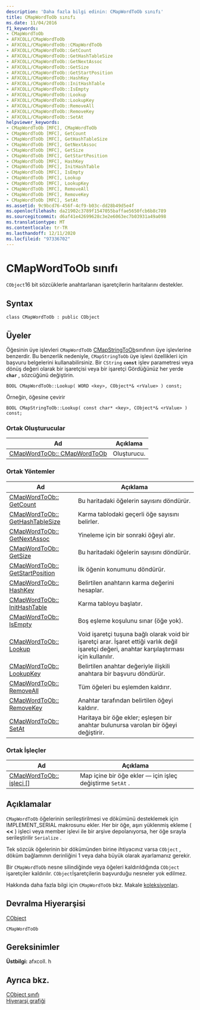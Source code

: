```yaml
---
description: 'Daha fazla bilgi edinin: CMapWordToOb sınıfı'
title: CMapWordToOb sınıfı
ms.date: 11/04/2016
f1_keywords:
- CMapWordToOb
- AFXCOLL/CMapWordToOb
- AFXCOLL/CMapWordToOb::CMapWordToOb
- AFXCOLL/CMapWordToOb::GetCount
- AFXCOLL/CMapWordToOb::GetHashTableSize
- AFXCOLL/CMapWordToOb::GetNextAssoc
- AFXCOLL/CMapWordToOb::GetSize
- AFXCOLL/CMapWordToOb::GetStartPosition
- AFXCOLL/CMapWordToOb::HashKey
- AFXCOLL/CMapWordToOb::InitHashTable
- AFXCOLL/CMapWordToOb::IsEmpty
- AFXCOLL/CMapWordToOb::Lookup
- AFXCOLL/CMapWordToOb::LookupKey
- AFXCOLL/CMapWordToOb::RemoveAll
- AFXCOLL/CMapWordToOb::RemoveKey
- AFXCOLL/CMapWordToOb::SetAt
helpviewer_keywords:
- CMapWordToOb [MFC], CMapWordToOb
- CMapWordToOb [MFC], GetCount
- CMapWordToOb [MFC], GetHashTableSize
- CMapWordToOb [MFC], GetNextAssoc
- CMapWordToOb [MFC], GetSize
- CMapWordToOb [MFC], GetStartPosition
- CMapWordToOb [MFC], HashKey
- CMapWordToOb [MFC], InitHashTable
- CMapWordToOb [MFC], IsEmpty
- CMapWordToOb [MFC], Lookup
- CMapWordToOb [MFC], LookupKey
- CMapWordToOb [MFC], RemoveAll
- CMapWordToOb [MFC], RemoveKey
- CMapWordToOb [MFC], SetAt
ms.assetid: 9c9bcd76-456f-4cf9-b03c-dd28b49d5e4f
ms.openlocfilehash: da21902c3789f1547055baffae5650fcb6b8c789
ms.sourcegitcommit: d6af41e42699628c3e2e6063ec7b03931a49a098
ms.translationtype: MT
ms.contentlocale: tr-TR
ms.lasthandoff: 12/11/2020
ms.locfileid: "97336702"
---
```

# <a name="cmapwordtoob-class"></a>CMapWordToOb sınıfı

`CObject`16 bit sözcüklerle anahtarlanan işaretçilerin haritalarını destekler.

## <a name="syntax"></a>Syntax

```
class CMapWordToOb : public CObject
```

## <a name="members"></a>Üyeler

Öğesinin üye işlevleri `CMapWordToOb` [CMapStringToOb](../../mfc/reference/cmapstringtoob-class.md)sınıfının üye işlevlerine benzerdir. Bu benzerlik nedeniyle, `CMapStringToOb` üye işlevi özellikleri için başvuru belgelerini kullanabilirsiniz. Bir `CString` **`const`** işlev parametresi veya dönüş değeri olarak bir işaretçisi veya bir işaretçi Gördüğünüz her yerde **`char`** , sözcüğünü değiştirin.

`BOOL CMapWordToOb::Lookup( WORD <key>, CObject*& <rValue> ) const;`

Örneğin, öğesine çevirir

`BOOL CMapStringToOb::Lookup( const char* <key>, CObject*& <rValue> ) const;`

### <a name="public-constructors"></a>Ortak Oluşturucular

|Ad|Açıklama|
|----------|-----------------|
|[CMapWordToOb:: CMapWordToOb](../../mfc/reference/cmapstringtoob-class.md#cmapstringtoob)|Oluşturucu.|

### <a name="public-methods"></a>Ortak Yöntemler

|Ad|Açıklama|
|----------|-----------------|
|[CMapWordToOb:: GetCount](../../mfc/reference/cmapstringtoob-class.md#getcount)|Bu haritadaki öğelerin sayısını döndürür.|
|[CMapWordToOb:: GetHashTableSize](../../mfc/reference/cmapstringtoob-class.md#gethashtablesize)|Karma tablodaki geçerli öğe sayısını belirler.|
|[CMapWordToOb:: GetNextAssoc](../../mfc/reference/cmapstringtoob-class.md#getnextassoc)|Yineleme için bir sonraki öğeyi alır.|
|[CMapWordToOb:: GetSize](../../mfc/reference/cmapstringtoob-class.md#getsize)|Bu haritadaki öğelerin sayısını döndürür.|
|[CMapWordToOb:: GetStartPosition](../../mfc/reference/cmapstringtoob-class.md#getstartposition)|İlk öğenin konumunu döndürür.|
|[CMapWordToOb:: HashKey](../../mfc/reference/cmapstringtoob-class.md#hashkey)|Belirtilen anahtarın karma değerini hesaplar.|
|[CMapWordToOb:: InitHashTable](../../mfc/reference/cmapstringtoob-class.md#inithashtable)|Karma tabloyu başlatır.|
|[CMapWordToOb:: IsEmpty](../../mfc/reference/cmapstringtoob-class.md#isempty)|Boş eşleme koşulunu sınar (öğe yok).|
|[CMapWordToOb:: Lookup](../../mfc/reference/cmapstringtoob-class.md#lookup)|Void işaretçi tuşuna bağlı olarak void bir işaretçi arar. İşaret ettiği varlık değil işaretçi değeri, anahtar karşılaştırması için kullanılır.|
|[CMapWordToOb:: LookupKey](../../mfc/reference/cmapstringtoob-class.md#lookupkey)|Belirtilen anahtar değeriyle ilişkili anahtara bir başvuru döndürür.|
|[CMapWordToOb:: RemoveAll](../../mfc/reference/cmapstringtoob-class.md#removeall)|Tüm öğeleri bu eşlemden kaldırır.|
|[CMapWordToOb:: RemoveKey](../../mfc/reference/cmapstringtoob-class.md#removekey)|Anahtar tarafından belirtilen öğeyi kaldırır.|
|[CMapWordToOb:: SetAt](../../mfc/reference/cmapstringtoob-class.md#setat)|Haritaya bir öğe ekler; eşleşen bir anahtar bulunursa varolan bir öğeyi değiştirir.|

### <a name="public-operators"></a>Ortak İşleçler

|Ad|Açıklama|
|----------|-----------------|
|[CMapWordToOb:: işleci \[\]](../../mfc/reference/cmapstringtoob-class.md#operator_at)|Map içine bir öğe ekler — için işleç değiştirme `SetAt` .|

## <a name="remarks"></a>Açıklamalar

`CMapWordToOb` öğelerinin serileştirilmesi ve dökümünü desteklemek için IMPLEMENT_SERIAL makrosunu ekler. Her bir öğe, aşırı yüklenmiş ekleme ( **<<** ) işleci veya member işlevi ile bir arşive depolanıyorsa, her öğe sırayla serileştirilir `Serialize` .

Tek sözcük öğelerinin bir dökümünden birine ihtiyacınız varsa `CObject` , döküm bağlamının derinliğini 1 veya daha büyük olarak ayarlamanız gerekir.

Bir `CMapWordToOb` nesne silindiğinde veya öğeleri kaldırıldığında `CObject` işaretçiler kaldırılır. `CObject`İşaretçilerin başvurduğu nesneler yok edilmez.

Hakkında daha fazla bilgi için `CMapWordToOb` bkz. Makale [koleksiyonları](../../mfc/collections.md).

## <a name="inheritance-hierarchy"></a>Devralma Hiyerarşisi

[CObject](../../mfc/reference/cobject-class.md)

`CMapWordToOb`

## <a name="requirements"></a>Gereksinimler

**Üstbilgi:** afxcoll. h

## <a name="see-also"></a>Ayrıca bkz.

[CObject sınıfı](../../mfc/reference/cobject-class.md)<br/>
[Hiyerarşi grafiği](../../mfc/hierarchy-chart.md)
